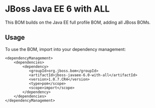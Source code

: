 JBoss Java EE 6 with ALL
===============================

This BOM builds on the Java EE full profile BOM, adding all JBoss BOMs.
 
Usage
-----

To use the BOM, import into your dependency management:

    <dependencyManagement>
        <dependencies>
            <dependency>
               <groupId>org.jboss.bom</groupId>
               <artifactId>jboss-javaee-6.0-with-all</artifactId>
               <version>1.0.7.CR4</version>
               <type>pom</scope>
               <scope>import</scope>
            </dependency>
        </dependencies>
    </dependencyManagement>
